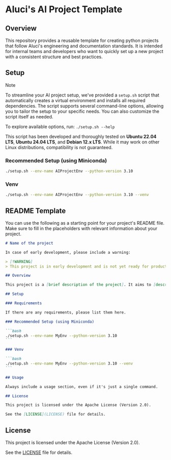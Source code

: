 # Aluci's AI Project Template

## Overview

This repository provides a reusable template for creating python projects that follow Aluci's engineering and documentation standards. It is intended for internal teams and developers who want to quickly set up a new project with a consistent structure and best practices.

## Setup

> [!NOTE]
> To streamline your AI project setup, we've provided a `setup.sh` script that automatically creates a virtual environment and installs all required dependencies. The script supports several command-line options, allowing you to tailor the setup to your specific needs. You can also customize the script itself as needed.
>
> To explore available options, run:
> `./setup.sh --help`
>
> This script has been developed and thoroughly tested on **Ubuntu 22.04 LTS**, **Ubuntu 24.04 LTS**, and **Debian 12.x LTS**. While it may work on other Linux distributions, compatibility is not guaranteed.

### Recommended Setup (using Miniconda)

```bash
./setup.sh --env-name AIProjectEnv --python-version 3.10
```

### Venv

```bash
./setup.sh --env-name AIProjectEnv --python-version 3.10 --venv
```

## README Template

You can use the following as a starting point for your project's README file. Make sure to fill in the placeholders with relevant information about your project.

````markdown
# Name of the project

In case of early development, please include a warning:

> [!WARNING]
> This project is in early development and is not yet ready for production use.

## Overview

This project is a [brief description of the project]. It aims to [describe the main goal or functionality of the project].

## Setup

### Requirements

If there are any requirements, please list them here.

### Recommended Setup (using Miniconda)

```bash
./setup.sh --env-name MyEnv --python-version 3.10
```

### Venv

```bash
./setup.sh --env-name MyEnv --python-version 3.10 --venv
```

## Usage

Always include a usage section, even if it's just a single command.

## License

This project is licensed under the Apache License (Version 2.0).

See the [LICENSE](LICENSE) file for details.
````

## License

This project is licensed under the Apache License (Version 2.0).

See the [LICENSE](LICENSE) file for details.
